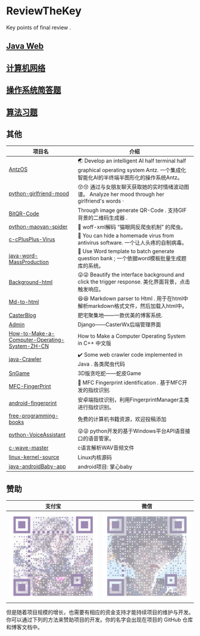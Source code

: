 # ReviewTheKey
Key points of final review . 


## [Java Web](https://github.com/CasterWx/ReviewTheKey/blob/master/JavaWeb/README.md)

## [计算机网络](https://github.com/CasterWx/ReviewTheKey/blob/master/ComputerNetwork/README.md)

## [操作系统简答题](https://github.com/CasterWx/ReviewTheKey/blob/master/OperatingSystem/Jdt/README.md)

## [算法习题](https://github.com/CasterWx/ReviewTheKey/blob/master/Algorithm/README.md)


## 其他

| 项目名 | 介绍 |
| ------------ | ------------ | 
| [AntzOS](https://github.com/CasterWx/AntzOS) | 🌏 Develop an intelligent AI half terminal half graphical operating system Antz. 一个集成化智能化AI的半终端半图形化的操作系统Antz。 | 
| [python-girlfriend-mood](https://github.com/CasterWx/python-girlfriend-mood) |:kissing_closed_eyes::kissing_closed_eyes: 通过与女朋友聊天获取她的实时情绪波动图谱。 Analyze her mood through her girlfriend's words · | 
| [BitQR-Code](https://github.com/CasterWx/BitQR-Code) | Through image generate QR-Code . 支持GIF背景的二维码生成器 . | 
| [python-maoyan-spider](https://github.com/CasterWx/python-maoyan-spider) | :rainbow:   woff-xml解码 “猫眼网反爬虫机制” 的爬虫。 | 
| [c-cPlusPlus-Virus](https://github.com/CasterWx/c-cPlusPlus-Virus) | :ghost: You can hide a homemade virus from antivirus software.    一个让人头疼的自制病毒。 |
| [java-word-MassProduction](https://github.com/CasterWx/java-word-MassProduction) | :bookmark_tabs: Use Word template to batch generate question bank ;   一个依据word模板批量生成题库的系统。 |
| [Background-html](https://github.com/CasterWxBlog/Background-html) | :stuck_out_tongue_winking_eye::stuck_out_tongue_winking_eye: Beautify the interface background and click the trigger response. 美化界面背景，点击触发响应。 |
| [Md-to-html](https://github.com/CasterWxBlog/Md-to-html) | :laughing::laughing: Markdown parser to Html  .   用于在html中解析markdown格式文件，然后加载入html中。 |
| [CasterBlog](https://github.com/CasterWxBlog/CasterBlog) | 肥宅聚集地——一款优美的博客系统. |
| [Admin](https://github.com/CasterWxBlog/Admin) | Django——CasterWx后端管理界面 |
|[How-to-Make-a-Computer-Operating-System-ZH-CN](https://github.com/CasterWx/How-to-Make-a-Computer-Operating-System-ZH-CN) | How to Make a Computer Operating System in C++ 中文版 |
| [java-Crawler](https://github.com/CasterWx/java-Crawler) | :heavy_check_mark: Some web crawler code implemented in Java .   各类爬虫代码 |
| [SnGame](https://github.com/CasterWx/SnGame) | 3D版贪吃蛇——蛇皮Game |
| [MFC-FingerPrint](https://github.com/CasterWx/MFC-FingerPrint) | :paw_prints:  MFC Fingerprint identification .  基于MFC开发的指纹识别.  |
| [android-fingerprint](https://github.com/CasterWx/android-fingerprint) | 安卓端指纹识别，利用FingerprintManager主类进行指纹识别。 |
| [free-programming-books](https://github.com/CasterWx/free-programming-books) | 免费的计算机书籍资源，欢迎投稿添加 |
| [python-VoiceAssistant](https://github.com/CasterWx/python-VoiceAssistant) | :stuck_out_tongue_winking_eye::stuck_out_tongue_winking_eye: python开发的基于Windows平台API语音接口的语音管家。 |
| [c-wave-master](https://github.com/CasterWx/c-wave-master) | c语言解析WAV音频文件 |
| [linux-kernel-source](https://github.com/CasterWx/linux-kernel-source) | Linux内核源码 |
| [java-androidBaby-app](https://github.com/CasterWx/java-androidBaby-app) | android项目: 掌心baby |


## 赞助

| 支付宝 | 微信 |
| ------------ | ------------ |
| <img src="https://github.com/CasterWx/BitQR-Code/raw/master/img/pay.png"/> |<img src="https://github.com/CasterWx/BitQR-Code/raw/master/img/wx.png"/> |

但是随着项目规模的增长，也需要有相应的资金支持才能持续项目的维护与开发。你可以通过下列的方法来赞助项目的开发。你的名字会出现在项目的 GitHub 仓库和博客文档中。